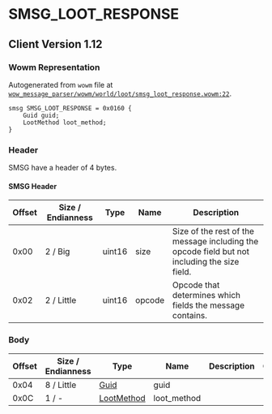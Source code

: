 # SMSG_LOOT_RESPONSE

## Client Version 1.12

### Wowm Representation

Autogenerated from `wowm` file at [`wow_message_parser/wowm/world/loot/smsg_loot_response.wowm:22`](https://github.com/gtker/wow_messages/tree/main/wow_message_parser/wowm/world/loot/smsg_loot_response.wowm#L22).
```rust,ignore
smsg SMSG_LOOT_RESPONSE = 0x0160 {
    Guid guid;
    LootMethod loot_method;
}
```
### Header

SMSG have a header of 4 bytes.

#### SMSG Header

| Offset | Size / Endianness | Type   | Name   | Description |
| ------ | ----------------- | ------ | ------ | ----------- |
| 0x00   | 2 / Big           | uint16 | size   | Size of the rest of the message including the opcode field but not including the size field.|
| 0x02   | 2 / Little        | uint16 | opcode | Opcode that determines which fields the message contains.|

### Body

| Offset | Size / Endianness | Type | Name | Description | Comment |
| ------ | ----------------- | ---- | ---- | ----------- | ------- |
| 0x04 | 8 / Little | [Guid](../spec/packed-guid.md) | guid |  |  |
| 0x0C | 1 / - | [LootMethod](lootmethod.md) | loot_method |  |  |

